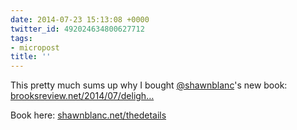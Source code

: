 ```yaml
---
date: 2014-07-23 15:13:08 +0000
twitter_id: 492024634800627712
tags:
- micropost
title: ''
---
```


This pretty much sums up why I bought [@shawnblanc](https://twitter.com/shawnblanc)'s new book: [brooksreview.net/2014/07/deligh…](https://brooksreview.net/2014/07/delight-is-in-the-details-version-two/)

Book here: [shawnblanc.net/thedetails](http://shawnblanc.net/thedetails)

